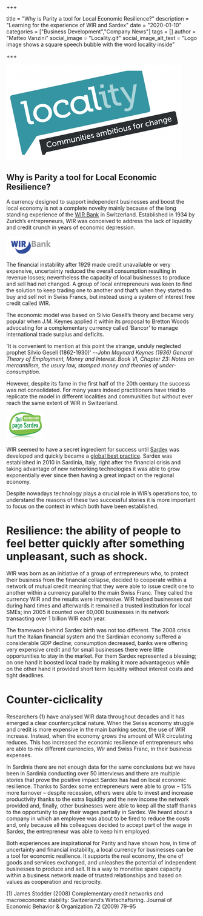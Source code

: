 +++

title = "Why is Parity a tool for Local Economic Resilience?"
description = "Learning for the experience of WIR and Sardex"
date = "2020-01-10"
categories = ["Business Development","Company News"]
tags = []
author = "Matteo Vanzini"
social_image = "Locality.gif"
social_image_alt_text = "Logo image shows a square speech bubble with the word locality inside"

+++

![Local Resilience](Locality.gif)

## Why is Parity a tool for Local Economic Resilience?

A currency designed to support independent businesses and boost the local economy is not a complete novelty mainly because of
the long standing experience of the [WIR Bank](https://www.wir.ch) in Switzerland. Established in 1934 by Zurich’s entrepreneurs, WIR was conceived
to address the lack of liquidity and credit crunch in years of economic depression.

![WIR Bank](WIR.png#left)

The financial instability after 1929 made credit unavailable or very expensive, uncertainty reduced the overall consumption
resulting in revenue losses; nevertheless the capacity of local businesses to produce and sell had not changed. A group of
local entrepreneurs was keen to find the solution to keep trading one to another and that’s when they started to buy and sell
not in Swiss Francs, but instead using a system of interest free credit called WIR.

The economic model was based on Silvio Gesell’s theory and became very popular when J.M. Keynes applied it within its proposal
to Bretton Woods advocating for a complementary currency called ‘Bancor’ to manage international trade surplus and deficits.

'It is convenient to mention at this point the strange, unduly neglected prophet Silvio Gesell (1862-1930)'
--<cite>John Maynard Keynes (1936) General Theory of Employment, Money and Interest. Book VI, Chapter 23:
Notes on mercantilism, the usury law, stamped money and theories of under-consumption.</cite>

However, despite its fame in the first half of the 20th century the success was not consolidated. For many years indeed
practitioners have tried to replicate the model in different localities and communities but without ever reach the same
extent of WIR in Switzerland.

![Sardex](Sardex.png#left)

WIR seemed to have a secret ingredient for success until [Sardex](https://sardex.net) was developed and quickly became a
[global best practice](https://www.ft.com/content/cf875d9a-5be6-11e5-a28b-50226830d644). Sardex was established in 2010 in
Sardinia, Italy, right after the financial crisis and taking advantage of new networking technologies it was able to grow
exponentially ever since then having a great impact on the regional economy.

Despite nowadays technology plays a crucial role in WIR’s operations too, to understand the reasons of these two successful
stories it is more important to focus on  the context in which both have been established.

# Resilience: the ability of people to feel better quickly after something unpleasant, such as shock.

WIR was born as an initiative of a group of entrepreneurs who, to protect their business from the financial collapse,
decided to cooperate within a network of mutual credit meaning that they were able to issue credit one to another within
a currency parallel to the main Swiss Franc. They called the currency WIR and the results were impressive.
WIR helped businesses out during hard times and afterwards it remained a trusted institution for local SMEs; inn 2005 it
counted over 60,000 businesses in its network transacting over 1 billion WIR each year.

The framework behind Sardex birth was not too different. The 2008 crisis hurt the Italian financial system and the Sardinian
economy suffered a considerable GDP decline; consumption decreased, banks were offering very expensive credit and for
small businesses there were little opportunities to stay in the market. For them Sardex represented a blessing; on one hand
it boosted local trade by making it more advantageous while on the other hand it provided short term liquidity without
interest costs and tight deadlines.

# Counter-ciclicality

Researchers (1) have analysed WIR data throughout decades and it has emerged a clear countercyclical nature. When the Swiss
economy struggle and credit is more expensive in the main banking sector, the use of WIR increase. Instead, when the economy
grows the amount of WIR circulating reduces. This has increased the economic resilience of entrepreneurs who are able to mix
different currencies, Wir and Swiss Franc, in their business expenses.

In Sardinia there are not enough data for the same conclusions but we have been in Sardinia conducting over 50 interviews and
there are multiple stories that prove the positive impact Sardex has had on local economic resilience. Thanks to Sardex some
entrepreneurs were able to grow – 15% more turnover – despite recession, others were able to invest and increase productivity
thanks to the extra liquidity and the new income the network provided and, finally, other businesses were able to keep all
the staff thanks to the opportunity to pay their wages partially in Sardex. We heard about a company in which an employee was
about to be fired to reduce the costs and, only because all his colleagues decided to accept part of the wage in Sardex, the
entrepreneur was able to keep him employed.

Both experiences are inspirational for Parity and have shown how, in time of uncertainty and financial instability, a local
currency for businesses can be a tool for economic resilience. It supports the real economy, the one of goods and services
exchanged, and unleashes the potential of independent businesses to produce and sell. It is a way to monetise spare capacity
within a business network made of trusted relationships and based on values as cooperation and reciprocity.

(1) James Stodder (2008) Complementary credit networks and macroeconomic stability: Switzerland’s Wirtschaftsring.
Journal of Economic Behavior & Organization 72 (2009) 79–95
